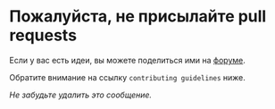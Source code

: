 # Пожалуйста, не присылайте pull requests

Если у вас есть идеи, вы можете поделиться ими на [форуме](https://github.com/dviglo-community/discussions/discussions/categories/поделитесь-идеями).

Обратите внимание на ссылку `contributing guidelines` ниже.

*Не забудьте удалить это сообщение.*
